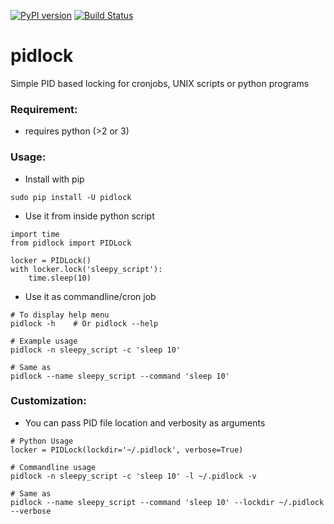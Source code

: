 [![PyPI version](https://img.shields.io/pypi/v/pidlock.svg)](https://pypi.python.org/pypi/pidlock)
[![Build Status](https://travis-ci.org/sayanarijit/pidlock.svg?branch=master)](https://travis-ci.org/sayanarijit/pidlock)


# pidlock

Simple PID based locking for cronjobs, UNIX scripts or python programs


### Requirement:

* requires python (>2 or 3)


### Usage:

* Install with pip

```
sudo pip install -U pidlock
```

* Use it from inside python script

```
import time
from pidlock import PIDLock

locker = PIDLock()
with locker.lock('sleepy_script'):
    time.sleep(10)
```

* Use it as commandline/cron job

```
# To display help menu
pidlock -h    # Or pidlock --help

# Example usage
pidlock -n sleepy_script -c 'sleep 10'

# Same as
pidlock --name sleepy_script --command 'sleep 10'
```


### Customization:

* You can pass PID file location and verbosity as arguments

```
# Python Usage
locker = PIDLock(lockdir='~/.pidlock', verbose=True)
```
```
# Commandline usage
pidlock -n sleepy_script -c 'sleep 10' -l ~/.pidlock -v

# Same as
pidlock --name sleepy_script --command 'sleep 10' --lockdir ~/.pidlock --verbose
```
